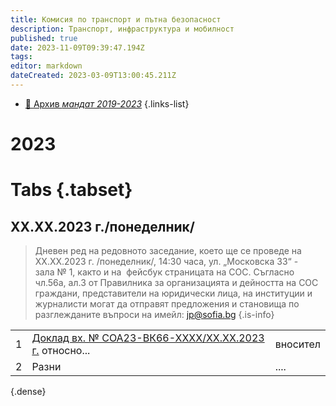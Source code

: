 ```yaml
---
title: Комисия по транспорт и пътна безопасност
description: Транспорт, инфраструктура и мобилност
published: true
date: 2023-11-09T09:39:47.194Z
tags: 
editor: markdown
dateCreated: 2023-03-09T13:00:45.211Z
---
```


- [:notebook_with_decorative_cover: Архив *мандат 2019-2023*](/bg/politics/transport-council/2019-2023)
{.links-list}



# 2023

# Tabs  {.tabset}

 ## XX.XX.2023 г./понеделник/

>Дневен ред на редовното заседание, което ще се проведе на XX.XX.2023 г. /понеделник/, 14:30 часа, ул. „Московска 33“ - зала № 1, както и на  фейсбук страницата на СОС. Съгласно чл.56а, ал.3 от Правилника за организацията и дейността на СОС граждани, представители на юридически лица, на институции и журналисти могат да отправят предложения и становища по разглежданите въпроси на имейл: [jp@sofia.bg](mailto:y.tsankova@sofia.bg)
{.is-info}

|     |     |     |
| --- | --- | --- |
| 1 | [Доклад вх. № СОА23-ВК66-ХХХХ/ХХ.ХХ.2023 г.](линк) относно...  | вносител |
| 2 | Разни | .... |
{.dense}


     
 